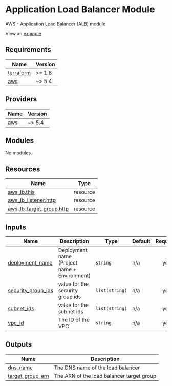 # Application Load Balancer Module

AWS - Application Load Balancer (ALB) module

View an [example](../../deployments/dev/app\_load\_balancer/terragrunt.hcl)

## Requirements

| Name | Version |
|------|---------|
| <a name="requirement_terraform"></a> [terraform](#requirement\_terraform) | >= 1.8 |
| <a name="requirement_aws"></a> [aws](#requirement\_aws) | ~> 5.4 |

## Providers

| Name | Version |
|------|---------|
| <a name="provider_aws"></a> [aws](#provider\_aws) | ~> 5.4 |

## Modules

No modules.

## Resources

| Name | Type |
|------|------|
| [aws_lb.this](https://registry.terraform.io/providers/hashicorp/aws/latest/docs/resources/lb) | resource |
| [aws_lb_listener.http](https://registry.terraform.io/providers/hashicorp/aws/latest/docs/resources/lb_listener) | resource |
| [aws_lb_target_group.http](https://registry.terraform.io/providers/hashicorp/aws/latest/docs/resources/lb_target_group) | resource |

## Inputs

| Name | Description | Type | Default | Required |
|------|-------------|------|---------|:--------:|
| <a name="input_deployment_name"></a> [deployment\_name](#input\_deployment\_name) | Deployment name (Project name + Environment) | `string` | n/a | yes |
| <a name="input_security_group_ids"></a> [security\_group\_ids](#input\_security\_group\_ids) | value for the security group ids | `list(string)` | n/a | yes |
| <a name="input_subnet_ids"></a> [subnet\_ids](#input\_subnet\_ids) | value for the subnet ids | `list(string)` | n/a | yes |
| <a name="input_vpc_id"></a> [vpc\_id](#input\_vpc\_id) | The ID of the VPC | `string` | n/a | yes |

## Outputs

| Name | Description |
|------|-------------|
| <a name="output_dns_name"></a> [dns\_name](#output\_dns\_name) | The DNS name of the load balancer |
| <a name="output_target_group_arn"></a> [target\_group\_arn](#output\_target\_group\_arn) | The ARN of the load balancer target group |